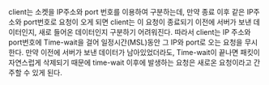 client는 소켓을 IP주소와 port 번호를 이용하여 구분하는데, 만약 종료 이후 같은 IP주소와 port번호로 요청이 오게 되면 client는 이 요청이 종료되기 이전에 서버가 보낸 데이터인지, 새로 들어온 데이터인지 구분하기 어려워진다.
따라서 client는 IP 주소와 port번호에 Time-wait을 걸어 일정시간(MSL)동안 그 IP와 port로 오는 요청을 무시한다.
만약 이전에 서버가 보낸 데이터가 남아있었더라도, Time-wait이 끝나면 패킷이 자연스럽게 삭제되기 때문에 time-wait 이후에 발생하는 요청은 새로온 요청이라고 간주할 수 있게 된다.
